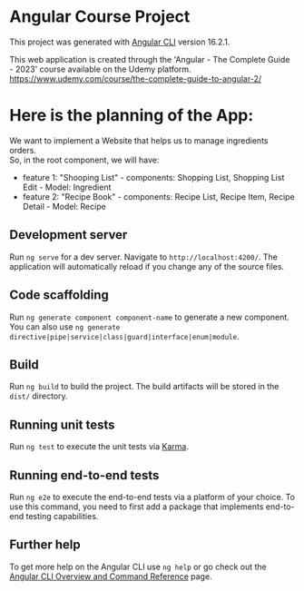 # Angular Course Project

This project was generated with [Angular CLI](https://github.com/angular/angular-cli) version 16.2.1.

This web application is created through the 'Angular - The Complete Guide - 2023' course available on the Udemy platform.
https://www.udemy.com/course/the-complete-guide-to-angular-2/

# Here is the planning of the App:

We want to implement a Website that helps us to manage ingredients orders.  
So, in the root component, we will have:

- feature 1: "Shooping List" - components: Shopping List, Shopping List Edit - Model: Ingredient
- feature 2: "Recipe Book" - components: Recipe List, Recipe Item, Recipe Detail - Model: Recipe

## Development server

Run `ng serve` for a dev server. Navigate to `http://localhost:4200/`. The application will automatically reload if you change any of the source files.

## Code scaffolding

Run `ng generate component component-name` to generate a new component. You can also use `ng generate directive|pipe|service|class|guard|interface|enum|module`.

## Build

Run `ng build` to build the project. The build artifacts will be stored in the `dist/` directory.

## Running unit tests

Run `ng test` to execute the unit tests via [Karma](https://karma-runner.github.io).

## Running end-to-end tests

Run `ng e2e` to execute the end-to-end tests via a platform of your choice. To use this command, you need to first add a package that implements end-to-end testing capabilities.

## Further help

To get more help on the Angular CLI use `ng help` or go check out the [Angular CLI Overview and Command Reference](https://angular.io/cli) page.
